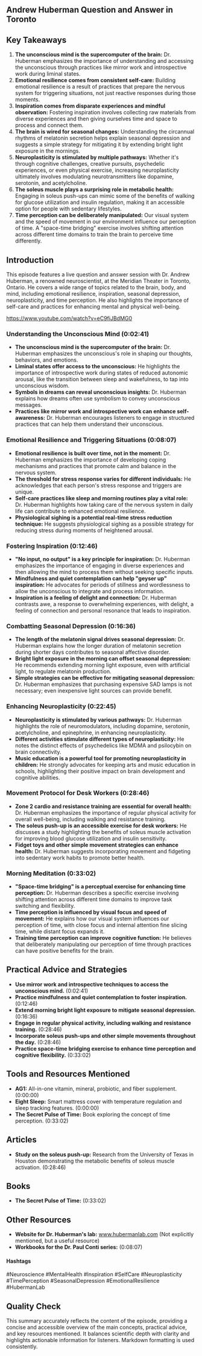 ## Andrew Huberman Question and Answer in Toronto

## Key Takeaways

1. **The unconscious mind is the supercomputer of the brain:** Dr. Huberman emphasizes the importance of understanding and accessing the unconscious through practices like mirror work and introspective work during liminal states.
2. **Emotional resilience comes from consistent self-care:** Building emotional resilience is a result of practices that prepare the nervous system for triggering situations, not just reactive responses during those moments.
3. **Inspiration comes from disparate experiences and mindful observation:** Fostering inspiration involves collecting raw materials from diverse experiences and then giving ourselves time and space to process and connect them.
4. **The brain is wired for seasonal changes:** Understanding the circannual rhythms of melatonin secretion helps explain seasonal depression and suggests a simple strategy for mitigating it by extending bright light exposure in the mornings.
5. **Neuroplasticity is stimulated by multiple pathways:** Whether it's through cognitive challenges, creative pursuits, psychedelic experiences, or even physical exercise, increasing neuroplasticity ultimately involves modulating neurotransmitters like dopamine, serotonin, and acetylcholine.
6. **The soleus muscle plays a surprising role in metabolic health:** Engaging in soleus push-ups can mimic some of the benefits of walking for glucose utilization and insulin regulation, making it an accessible option for people with sedentary lifestyles.
7. **Time perception can be deliberately manipulated:** Our visual system and the speed of movement in our environment influence our perception of time. A "space-time bridging" exercise involves shifting attention across different time domains to train the brain to perceive time differently.

## Introduction
This episode features a live question and answer session with Dr. Andrew Huberman, a renowned neuroscientist, at the Meridian Theater in Toronto, Ontario. He covers a wide range of topics related to the brain, body, and mind, including emotional resilience, inspiration, seasonal depression, neuroplasticity, and time perception. He also highlights the importance of self-care and practices for enhancing mental and physical well-being.

https://www.youtube.com/watch?v=eC9fiJBdMG0

### Understanding the Unconscious Mind (0:02:41)
- **The unconscious mind is the supercomputer of the brain:** Dr. Huberman emphasizes the unconscious's role in shaping our thoughts, behaviors, and emotions.
- **Liminal states offer access to the unconscious:** He highlights the importance of introspective work during states of reduced autonomic arousal, like the transition between sleep and wakefulness, to tap into unconscious wisdom.
- **Symbols in dreams can reveal unconscious insights:** Dr. Huberman explains how dreams often use symbolism to convey unconscious messages. 
- **Practices like mirror work and introspective work can enhance self-awareness:** Dr. Huberman encourages listeners to engage in structured practices that can help them understand their unconscious.

### Emotional Resilience and Triggering Situations (0:08:07)
- **Emotional resilience is built over time, not in the moment:** Dr. Huberman emphasizes the importance of developing coping mechanisms and practices that promote calm and balance in the nervous system.
- **The threshold for stress response varies for different individuals:** He acknowledges that each person's stress response and triggers are unique.
- **Self-care practices like sleep and morning routines play a vital role:** Dr. Huberman highlights how taking care of the nervous system in daily life can contribute to enhanced emotional resilience.
- **Physiological sighing is a potential real-time stress reduction technique:** He suggests physiological sighing as a possible strategy for reducing stress during moments of heightened arousal.

### Fostering Inspiration (0:12:46)
- **"No input, no output" is a key principle for inspiration:** Dr. Huberman emphasizes the importance of engaging in diverse experiences and then allowing the mind to process them without seeking specific inputs.
- **Mindfulness and quiet contemplation can help "geyser up" inspiration:** He advocates for periods of stillness and wordlessness to allow the unconscious to integrate and process information.
- **Inspiration is a feeling of delight and connection:** Dr. Huberman contrasts awe, a response to overwhelming experiences, with delight, a feeling of connection and personal resonance that leads to inspiration.

### Combatting Seasonal Depression (0:16:36)
- **The length of the melatonin signal drives seasonal depression:** Dr. Huberman explains how the longer duration of melatonin secretion during shorter days contributes to seasonal affective disorder.
- **Bright light exposure in the morning can offset seasonal depression:** He recommends extending morning light exposure, even with artificial light, to regulate melatonin production.
- **Simple strategies can be effective for mitigating seasonal depression:** Dr. Huberman emphasizes that purchasing expensive SAD lamps is not necessary; even inexpensive light sources can provide benefit.

### Enhancing Neuroplasticity (0:22:45)
- **Neuroplasticity is stimulated by various pathways:** Dr. Huberman highlights the role of neuromodulators, including dopamine, serotonin, acetylcholine, and epinephrine, in enhancing neuroplasticity.
- **Different activities stimulate different types of neuroplasticity:** He notes the distinct effects of psychedelics like MDMA and psilocybin on brain connectivity.
- **Music education is a powerful tool for promoting neuroplasticity in children:** He strongly advocates for keeping arts and music education in schools, highlighting their positive impact on brain development and cognitive abilities. 

### Movement Protocol for Desk Workers (0:28:46)
- **Zone 2 cardio and resistance training are essential for overall health:** Dr. Huberman emphasizes the importance of regular physical activity for overall well-being, including walking and resistance training.
- **The soleus push-up is an accessible exercise for desk workers:** He discusses a study highlighting the benefits of soleus muscle activation for improving blood glucose utilization and insulin sensitivity.
- **Fidget toys and other simple movement strategies can enhance health:** Dr. Huberman suggests incorporating movement and fidgeting into sedentary work habits to promote better health. 

### Morning Meditation (0:33:02)
- **"Space-time bridging" is a perceptual exercise for enhancing time perception:** Dr. Huberman describes a specific exercise involving shifting attention across different time domains to improve task switching and flexibility.
- **Time perception is influenced by visual focus and speed of movement:** He explains how our visual system influences our perception of time, with close focus and internal attention fine slicing time, while distant focus expands it.
- **Training time perception can improve cognitive function:** He believes that deliberately manipulating our perception of time through practices can have positive benefits for the brain.

## Practical Advice and Strategies
- **Use mirror work and introspective techniques to access the unconscious mind.** (0:02:41)
- **Practice mindfulness and quiet contemplation to foster inspiration.** (0:12:46)
- **Extend morning bright light exposure to mitigate seasonal depression.** (0:16:36)
- **Engage in regular physical activity, including walking and resistance training.** (0:28:46)
- **Incorporate soleus push-ups and other simple movements throughout the day.** (0:28:46)
- **Practice space-time bridging exercise to enhance time perception and cognitive flexibility.** (0:33:02)

## Tools and Resources Mentioned
- **AG1:** All-in-one vitamin, mineral, probiotic, and fiber supplement. (0:00:00)
- **Eight Sleep:** Smart mattress cover with temperature regulation and sleep tracking features. (0:00:00)
- **The Secret Pulse of Time:** Book exploring the concept of time perception. (0:33:02)

## Articles
- **Study on the soleus push-up:** Research from the University of Texas in Houston demonstrating the metabolic benefits of soleus muscle activation. (0:28:46)

## Books
- **The Secret Pulse of Time:** (0:33:02)

## Other Resources
- **Website for Dr. Huberman's lab:** www.hubermanlab.com (Not explicitly mentioned, but a useful resource)
- **Workbooks for the Dr. Paul Conti series:** (0:08:07)

#### Hashtags
#Neuroscience #MentalHealth #Inspiration #SelfCare #Neuroplasticity #TimePerception #SeasonalDepression #EmotionalResilience #HubermanLab

## Quality Check
This summary accurately reflects the content of the episode, providing a concise and accessible overview of the main concepts, practical advice, and key resources mentioned. It balances scientific depth with clarity and highlights actionable information for listeners. Markdown formatting is used consistently. 
